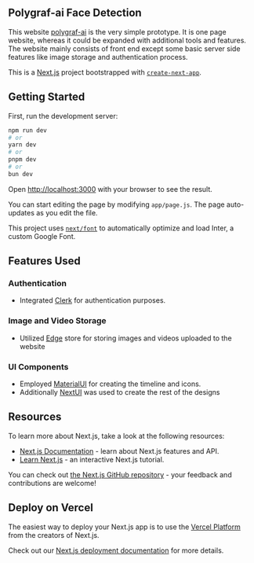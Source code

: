 ## Polygraf-ai Face Detection
This website [polygraf-ai](https://polygraf-ai.vercel.app/) is the very simple prototype. It is one page website, whereas it could be expanded with additional tools and features. The website mainly consists of front end except some basic server side features like image storage and authentication process.

This is a [Next.js](https://nextjs.org/) project bootstrapped with [`create-next-app`](https://github.com/vercel/next.js/tree/canary/packages/create-next-app).

## Getting Started

First, run the development server:

```bash
npm run dev
# or
yarn dev
# or
pnpm dev
# or
bun dev
```

Open [http://localhost:3000](http://localhost:3000) with your browser to see the result.

You can start editing the page by modifying `app/page.js`. The page auto-updates as you edit the file.

This project uses [`next/font`](https://nextjs.org/docs/basic-features/font-optimization) to automatically optimize and load Inter, a custom Google Font.

## Features Used

### Authentication

- Integrated [Clerk](https://clerk.com/docs) for authentication purposes.

### Image and Video Storage

- Utilized [Edge](https://edgestore.dev) store for storing images and videos uploaded to the website

### UI Components

- Employed [MaterialUI](https://mui.com/material-ui/) for creating the timeline and icons.
- Additionally [NextUI](https://nextui.org/) was used to create the rest of the designs

## Resources
To learn more about Next.js, take a look at the following resources:

- [Next.js Documentation](https://nextjs.org/docs) - learn about Next.js features and API.
- [Learn Next.js](https://nextjs.org/learn) - an interactive Next.js tutorial.

You can check out [the Next.js GitHub repository](https://github.com/vercel/next.js/) - your feedback and contributions are welcome!

## Deploy on Vercel

The easiest way to deploy your Next.js app is to use the [Vercel Platform](https://vercel.com/new?utm_medium=default-template&filter=next.js&utm_source=create-next-app&utm_campaign=create-next-app-readme) from the creators of Next.js.

Check out our [Next.js deployment documentation](https://nextjs.org/docs/deployment) for more details.
